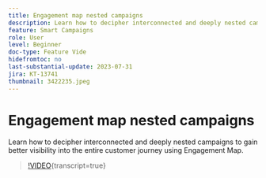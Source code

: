 ```yaml
---
title: Engagement map nested campaigns
description: Learn how to decipher interconnected and deeply nested campaigns to gain better visibility into the entire customer journey using Engagement Map.
feature: Smart Campaigns
role: User
level: Beginner
doc-type: Feature Vide
hidefromtoc: no
last-substantial-update: 2023-07-31
jira: KT-13741
thumbnail: 3422235.jpeg
---
```


# Engagement map nested campaigns

Learn how to decipher interconnected and deeply nested campaigns to gain better visibility into the entire customer journey using Engagement Map.

>[!VIDEO](https://video.tv.adobe.com/v/3422235/?learn=on){transcript=true}

